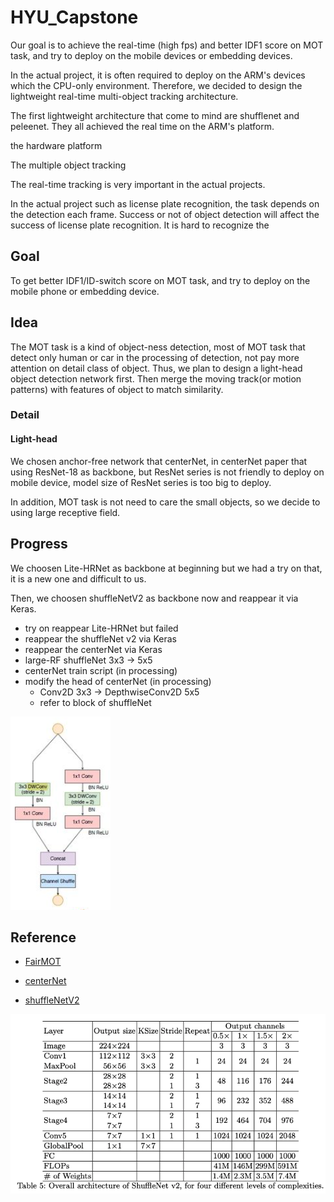 # HYU_Capstone

Our goal is to achieve the real-time (high fps) and better IDF1 score on MOT task, and try to deploy on the mobile devices or embedding devices. 



In the actual project, it is often required to deploy on the ARM's devices which the CPU-only environment. Therefore, we decided to design the lightweight real-time multi-object tracking architecture. 

 

The first lightweight architecture that come to mind are shufflenet and peleenet. They all achieved the real time on the ARM's platform. 



the hardware platform 

The multiple object tracking 

The real-time tracking is very important in the actual projects. 

In the actual project such as license plate recognition, the task depends on the detection each frame. Success or not of object detection will affect the success of license plate recognition. It is hard to recognize the





## Goal

To get better IDF1/ID-switch score on MOT task, and try to deploy on the mobile phone or embedding device.



## Idea

The MOT task is a kind of object-ness detection, most of MOT task that detect only human or car in the processing of detection, not pay more attention on detail class of object. Thus, we plan to design a light-head object detection network first. Then merge the moving track(or motion patterns) with features of object to match similarity.

### Detail

#### Light-head

We chosen anchor-free network that centerNet, in centerNet paper that using ResNet-18 as backbone, but ResNet series is not friendly to deploy on mobile device, model size of ResNet series is too big to deploy.

In addition, MOT task is not need to care the small objects, so we decide to using large receptive field.

## Progress

We choosen Lite-HRNet as backbone at beginning but we had a try on that, it is a new one and difficult to us.

Then, we choosen shuffleNetV2 as backbone now and reappear it via Keras.

* try on reappear Lite-HRNet but failed
* reappear the shuffleNet v2 via Keras
* reappear the centerNet via Keras
* large-RF shuffleNet 3x3 -> 5x5
* centerNet train script (in processing)
* modify the head of centerNet (in processing)
    * Conv2D 3x3 -> DepthwiseConv2D 5x5
    * refer to block of shuffleNet

![refer block of shuffleNet](images/shufflenet_v2_block.png)

## Reference

* [FairMOT](references/FairMOT.pdf)

* [centerNet](references\CenterNet.pdf)

* [shuffleNetV2](references/shuffleNetV2.pdf)

![network structure](images/shufflenet_v2.png)
